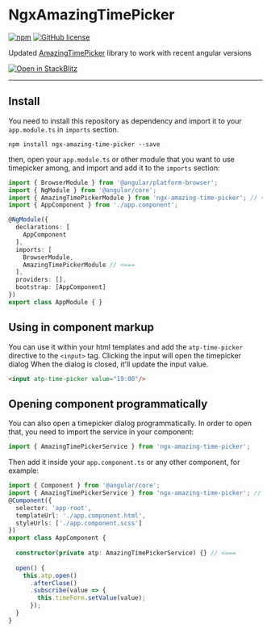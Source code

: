 # NgxAmazingTimePicker

[![npm](https://img.shields.io/npm/v/ngx-amazing-time-picker)](https://www.npmjs.com/package/ngx-amazing-time-picker)
[![GitHub license](https://img.shields.io/badge/license-MIT-blue.svg)](https://raw.githubusercontent.com/ndraiman/ngx-amazing-time-picker/master/LICENSE.md)

Updated [AmazingTimePicker](https://github.com/owsolutions/amazing-time-picker) library to work with recent angular versions

[![Open in StackBlitz](https://developer.stackblitz.com/img/open_in_stackblitz.svg)](https://stackblitz.com/github/ndraiman/ngx-amazing-time-picker/tree/v14.0.0?file=src%2Fapp%2Fapp.component.ts)

---

## Install
You need to install this repository as dependency and import it to your `app.module.ts` in `imports` section.

```console
npm install ngx-amazing-time-picker --save
```

then, open your `app.module.ts` or other module that you want to use timepicker among, and import and add it to the `imports` section:

```ts
import { BrowserModule } from '@angular/platform-browser';
import { NgModule } from '@angular/core';
import { AmazingTimePickerModule } from 'ngx-amazing-time-picker'; // <===
import { AppComponent } from './app.component';

@NgModule({
  declarations: [
    AppComponent
  ],
  imports: [
    BrowserModule,
    AmazingTimePickerModule // <===
  ],
  providers: [],
  bootstrap: [AppComponent]
})
export class AppModule { }
```

## Using in component markup

You can use it within your html templates and add the `atp-time-picker` directive to the `<input>` tag.
Clicking the input will open the timepicker dialog
When the dialog is closed, it'll update the input value.

```html
<input atp-time-picker value="19:00"/>
```

## Opening component programmatically
You can also open a timepicker dialog programmatically. In order to open that, you need to import the service in your component:

```ts
import { AmazingTimePickerService } from 'ngx-amazing-time-picker';
```

Then add it inside your `app.component.ts` or any other component, for example:

```ts
import { Component } from '@angular/core';
import { AmazingTimePickerService } from 'ngx-amazing-time-picker'; // <===
@Component({
  selector: 'app-root',
  templateUrl: './app.component.html',
  styleUrls: ['./app.component.scss']
})
export class AppComponent {
  
  constructor(private atp: AmazingTimePickerService) {} // <===
  
  open() {
    this.atp.open()
      .afterClose()
      .subscribe(value => {
        this.timeForm.setValue(value);
      });
  }
}
```
